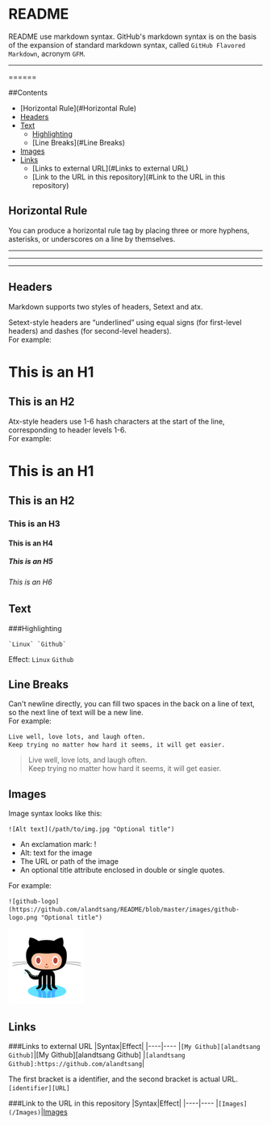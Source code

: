 README
======
README use markdown syntax. GitHub's markdown syntax is on the basis of the
expansion of standard markdown syntax, called `GitHub Flavored Markdown`, acronym
`GFM`.

****

======


##Contents
* [Horizontal Rule](#Horizontal Rule)
* [Headers](#Headers)
* [Text](#Text)
	* [Highlighting](#Highlighting)
	* [Line Breaks](#Line Breaks)
* [Images](#Images)
* [Links](#Links)
	* [Links to external URL](#Links to external URL)
	* [Link to the URL in this repository](#Link to the URL in this repository)


Horizontal Rule
--------
You can produce a horizontal rule tag by placing three or more hyphens, asterisks, or underscores on a line by themselves. 
***
---
___


Headers
--------
Markdown supports two styles of headers, Setext and atx.

Setext-style headers are “underlined” using equal signs (for first-level headers) and dashes (for second-level headers).  
For example:

This is an H1
=============
This is an H2
-------------

Atx-style headers use 1-6 hash characters at the start of the line, corresponding to header levels 1-6.  
For example:

# This is an H1
## This is an H2
### This is an H3
#### This is an H4
##### This is an H5
###### This is an H6


Text
--------
###Highlighting
```
`Linux` `Github`
```
Effect: `Linux` `Github`


Line Breaks
--------
Can't newline directly, you can fill two spaces in the back on a line of text, so the next line of text will be a new line.  
For example:
```
Live well, love lots, and laugh often.  
Keep trying no matter how hard it seems, it will get easier.
```
>Live well, love lots, and laugh often.  
Keep trying no matter how hard it seems, it will get easier.


Images
------
Image syntax looks like this:  
```
![Alt text](/path/to/img.jpg "Optional title")
```
- An exclamation mark: !
- Alt: text for the image
- The URL or path of the image
- An optional title attribute enclosed in double or single quotes.

For example:
```
![github-logo](https://github.com/alandtsang/README/blob/master/images/github-logo.png "Optional title")
```
![github-logo](https://github.com/alandtsang/README/blob/master/images/github-logo.png "Optional title")


Links
--------
###Links to external URL
|Syntax|Effect|
|----|----
|`[My Github][alandtsang Github]`|[My Github][alandtsang Github]
|`[alandtsang Github]:https://github.com/alandtsang`|

The first bracket is a identifier, and the second bracket is actual URL. `[identifier][URL]`

###Link to the URL in this repository
|Syntax|Effect|
|----|----
|`[Images](/Images)`|[Images](/Images)

